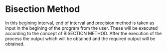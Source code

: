 # Bisection Method
In this begining interval, end of interval and precision method is taken as input in the begining of the program from the user. These will be executed according to the concept of BISECTION METHOD. After the execution of the process the output which will be obtained and the required output will be obtained.  
